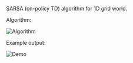 SARSA (on-policy TD) algorithm for 1D grid world.

Algorithm:

![Algorithm](https://user-images.githubusercontent.com/127620405/226022293-ecf60a1b-0d55-4389-a541-702a70991217.png)

Example output:

![Demo](https://user-images.githubusercontent.com/127620405/226022950-6a29bc74-ee93-433c-8e4f-8709be035d39.png)
